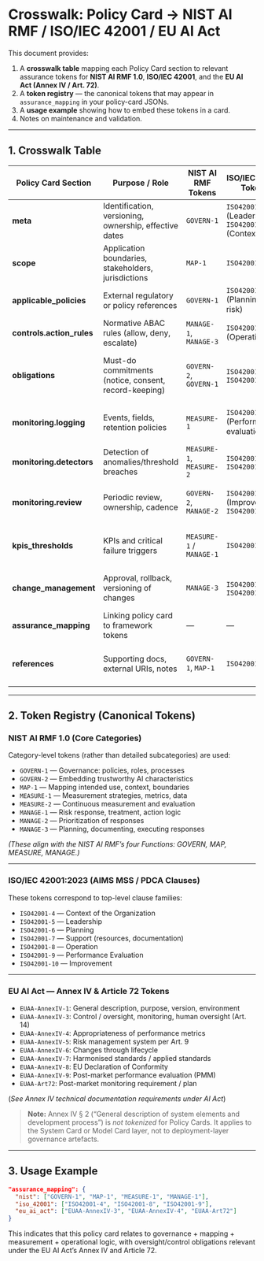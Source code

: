 # Crosswalk: Policy Card → NIST AI RMF / ISO/IEC 42001 / EU AI Act

This document provides:

1. A **crosswalk table** mapping each Policy Card section to relevant assurance tokens for **NIST AI RMF 1.0**, **ISO/IEC 42001**, and the **EU AI Act (Annex IV / Art. 72)**.  
2. A **token registry** — the canonical tokens that may appear in `assurance_mapping` in your policy-card JSONs.  
3. A **usage example** showing how to embed these tokens in a card.  
4. Notes on maintenance and validation.

---

## 1. Crosswalk Table

| Policy Card Section | Purpose / Role | NIST AI RMF Tokens | ISO/IEC 42001 Tokens | EU AI Act Tokens | Rationale / Notes |
|---|---|---|---|---|---|
| **meta** | Identification, versioning, ownership, effective dates | `GOVERN-1` | `ISO42001-5` (Leadership), `ISO42001-4` (Context) | `EUAA-AnnexIV-1` | Captures metadata and governance context. |
| **scope** | Application boundaries, stakeholders, jurisdictions | `MAP-1` | `ISO42001-4` | `EUAA-AnnexIV-1` | Defines the context in which AI is used. |
| **applicable_policies** | External regulatory or policy references | `GOVERN-1` | `ISO42001-6` (Planning / risk) | `EUAA-AnnexIV-7` | Maps to legal/standards compliance. |
| **controls.action_rules** | Normative ABAC rules (allow, deny, escalate) | `MANAGE-1`, `MANAGE-3` | `ISO42001-8` (Operation) | `EUAA-AnnexIV-3` | Operational control logic and oversight. |
| **obligations** | Must-do commitments (notice, consent, record-keeping) | `GOVERN-2`, `GOVERN-1` | `ISO42001-8` / `ISO42001-7` | `EUAA-AnnexIV-3` | Embeds required behaviors aligned with oversight. |
| **monitoring.logging** | Events, fields, retention policies | `MEASURE-1` | `ISO42001-9` (Performance evaluation) | `EUAA-AnnexIV-3` | Telemetry and logging for compliance and audit. |
| **monitoring.detectors** | Detection of anomalies/threshold breaches | `MEASURE-1`, `MEASURE-2` | `ISO42001-9` / `ISO42001-8` | `EUAA-AnnexIV-4` | Performance metrics and detection logic. |
| **monitoring.review** | Periodic review, ownership, cadence | `GOVERN-2`, `MANAGE-2` | `ISO42001-10` (Improvement), `ISO42001-9` | `EUAA-Art72`, `EUAA-AnnexIV-9` | Post-market monitoring, continuous evaluation. |
| **kpis_thresholds** | KPIs and critical failure triggers | `MEASURE-1` / `MANAGE-1` | `ISO42001-9` | `EUAA-AnnexIV-4` | Measurement of performance, red lines. |
| **change_management** | Approval, rollback, versioning of changes | `MANAGE-3` | `ISO42001-10`, `ISO42001-8` | `EUAA-AnnexIV-6` | Lifecycle control & documentation of changes. |
| **assurance_mapping** | Linking policy card to framework tokens | — | — | — | This section *is* where tokens are recorded. |
| **references** | Supporting docs, external URIs, notes | `GOVERN-1`, `MAP-1` | `ISO42001-7` | `EUAA-AnnexIV-7` / `AnnexIV-8` | Traceability of documentation. |

---

## 2. Token Registry (Canonical Tokens)

### NIST AI RMF 1.0 (Core Categories)

Category-level tokens (rather than detailed subcategories) are used:

- `GOVERN-1` — Governance: policies, roles, processes  
- `GOVERN-2` — Embedding trustworthy AI characteristics  
- `MAP-1` — Mapping intended use, context, boundaries  
- `MEASURE-1` — Measurement strategies, metrics, data  
- `MEASURE-2` — Continuous measurement and evaluation  
- `MANAGE-1` — Risk response, treatment, action logic  
- `MANAGE-2` — Prioritization of responses  
- `MANAGE-3` — Planning, documenting, executing responses  

_(These align with the NIST AI RMF’s four Functions: GOVERN, MAP, MEASURE, MANAGE.)_

---

### ISO/IEC 42001:2023 (AIMS MSS / PDCA Clauses)

These tokens correspond to top-level clause families:

- `ISO42001-4` — Context of the Organization  
- `ISO42001-5` — Leadership  
- `ISO42001-6` — Planning  
- `ISO42001-7` — Support (resources, documentation)  
- `ISO42001-8` — Operation  
- `ISO42001-9` — Performance Evaluation  
- `ISO42001-10` — Improvement  

---

### EU AI Act — Annex IV & Article 72 Tokens

- `EUAA-AnnexIV-1`: General description, purpose, version, environment  
- `EUAA-AnnexIV-3`: Control / oversight, monitoring, human oversight (Art. 14)  
- `EUAA-AnnexIV-4`: Appropriateness of performance metrics  
- `EUAA-AnnexIV-5`: Risk management system per Art. 9  
- `EUAA-AnnexIV-6`: Changes through lifecycle  
- `EUAA-AnnexIV-7`: Harmonised standards / applied standards  
- `EUAA-AnnexIV-8`: EU Declaration of Conformity  
- `EUAA-AnnexIV-9`: Post-market performance evaluation (PMM)  
- `EUAA-Art72`: Post-market monitoring requirement / plan  

(_See Annex IV technical documentation requirements under AI Act_)

> **Note:** Annex IV § 2 (“General description of system elements and development process”) is *not tokenized* for Policy Cards. It applies to the System Card or Model Card layer, not to deployment-layer governance artefacts.


---

## 3. Usage Example

```json
"assurance_mapping": {
  "nist": ["GOVERN-1", "MAP-1", "MEASURE-1", "MANAGE-1"],
  "iso_42001": ["ISO42001-4", "ISO42001-8", "ISO42001-9"],
  "eu_ai_act": ["EUAA-AnnexIV-3", "EUAA-AnnexIV-4", "EUAA-Art72"]
}
```
This indicates that this policy card relates to governance + mapping + measurement + operational logic, with oversight/control obligations relevant under the EU AI Act’s Annex IV and Article 72.

